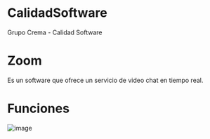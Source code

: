 # CalidadSoftware
Grupo Crema - Calidad Software

# Zoom
Es un software que ofrece un servicio de video chat en tiempo real.

# Funciones
![image](https://user-images.githubusercontent.com/45674268/137570463-2e2c1f99-f615-4f2e-a432-c0e8069b4db4.png)

